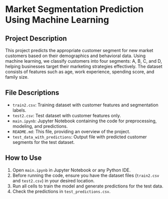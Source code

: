 # Market Segmentation Prediction Using Machine Learning
## Project Description
This project predicts the appropriate customer segment for new market customers based on their demographics and behavioral data. Using machine learning, we classify customers into four segments: A, B, C, and D, helping businesses target their marketing strategies effectively. The dataset consists of features such as age, work experience, spending score, and family size.




## File Descriptions
- `train2.csv`: Training dataset with customer features and segmentation labels.
- `test2.csv`: Test dataset with customer features only.
- `main.ipynb`: Jupyter Notebook containing the code for preprocessing, modeling, and predictions.
- `README.md`: This file, providing an overview of the project.
- `test_data_with_predictions`: Output file with predicted customer segments for the test dataset.


## How to Use
1. Open `main.ipynb` in Jupyter Notebook or any Python IDE.
2. Before running the code, ensure you have the dataset files (`train2.csv` and `test2.csv`) in your desired location.
3. Run all cells to train the model and generate predictions for the test data.
4. Check the predictions in `test_predictions.csv`.

